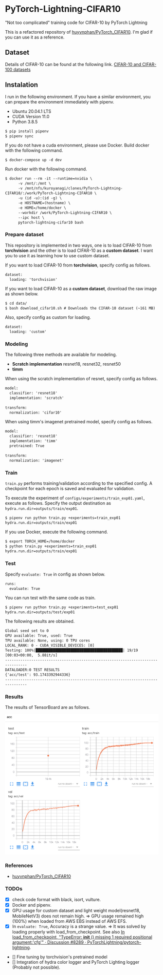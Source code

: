 # PyTorch-Lightning-CIFAR10
"Not too complicated" training code for CIFAR-10 by PyTorch Lightning

This is a refactored repository of [huyvnphan/PyTorch_CIFAR10](https://github.com/huyvnphan/PyTorch_CIFAR10). I'm glad if you can use it as a reference.

## Dataset

Details of CIFAR-10 can be found at the following link. [CIFAR-10 and CIFAR-100 datasets](https://www.cs.toronto.edu/~kriz/cifar.html)

## Instalation

I run in the following environment. If you have a similar environment, you can prepare the environment immediately with pipenv.

* Ubuntu 20.04.1 LTS
* CUDA Version 11.0
* Python 3.8.5

```
$ pip install pipenv
$ pipenv sync
```

If you do not have a cuda environment, please use Docker. Build docker with the following command.

```
$ docker-compose up -d dev
```

Run docker with the following command.

```
$ docker run --rm -it --runtime=nvidia \
      -v /mnt/:/mnt \
      -v /mnt/nfs/kuroyanagi/clones/PyTorch-Lightning-CIFAR10/:/work/PyTorch-Lightning-CIFAR10 \
      -u (id -u):(id -g) \
      -e HOSTNAME=(hostname) \
      -e HOME=/home/docker \
      --workdir /work/PyTorch-Lightning-CIFAR10 \
      --ipc host \
      pytorch-lightning-cifar10 bash
```

### Prepare dataset

This repository is implemented in two ways, one is to load CIFAR-10 from **torchvision** and the other is to load CIFAR-10 as a **custom dataset**. I want you to use it as learning how to use custom dataset.

If you want to load CIFAR-10 from **torchvision**, specify config as follows.

```
dataset:
  loading: 'torchvision'
```

If you want to load CIFAR-10 as a **custom dataset**, download the raw image as shown below.

```
$ cd data/
$ bash download_cifar10.sh # Downloads the CIFAR-10 dataset (~161 MB)
```
Also, specify config as custom for loading.

```
dataset:
  loading: 'custom'
```

### Modeling

The following three methods are available for modeling.

* **Scratch implementation** resnet18, resnet32, resnet50
* **timm**

When using the scratch implementation of resnet, specify config as follows.

```
model:
  classifier: 'resnet18'
  implementation: 'scratch'

transform:
  normalization: 'cifar10'
```

When using timm's imagenet pretrained model, specify config as follows.

```
model:
  classifier: 'resnet18'
  implementation: 'timm'
  pretrained: True

transform:
  normalization: 'imagenet'
```

### Train

`train.py` performs training/validation according to the specified config. A checkpoint for each epoch is saved and evaluated for validation.

To execute the experiment of `configs/experiments/train_exp01.yaml`, execute as follows. Specify the output destination as `hydra.run.dir=outputs/train/exp01`.

```
$ pipenv run python train.py +experiments=train_exp01 hydra.run.dir=outputs/train/exp01
```

If you use Docker, execute the following command.

```
$ export TORCH_HOME=/home/docker
$ python train.py +experiments=train_exp01 hydra.run.dir=outputs/train/exp01
```

### Test

Specify `evaluate: True` in config as shown below.

```
runs:
  evaluate: True
```
You can run test with the same code as train.

```
$ pipenv run python train.py +experiments=test_exp01 hydra.run.dir=outputs/test/exp01

```

The following results are obtained.

```
Global seed set to 0
GPU available: True, used: True
TPU available: None, using: 0 TPU cores
LOCAL_RANK: 0 - CUDA_VISIBLE_DEVICES: [0]
Testing: 100%|████████████████████████████████████████| 19/19 [00:03<00:00,  5.88it/s]
--------------------------------------------------------------------------------
DATALOADER:0 TEST RESULTS
{'acc/test': 93.1743392944336}
--------------------------------------------------------------------------------
```

### Results

The results of TensorBoard are as follows.

![tensorboard](results/tensorboard.png)

### References

* [huyvnphan/PyTorch_CIFAR10](https://github.com/huyvnphan/PyTorch_CIFAR10)

### TODOs

- [x] check code format with black, isort, vulture.
- [x] Docker and pipenv.
- [x] GPU usage for custom dataset and light weight model(resnet18, MobileNetV3) does not remain high. => GPU usage remained high (100%) when loaded from AWS EBS instead of AWS EFS.
- [x] In ``evaluate: True``, Accuracy is a strange value. => It was solved by loading properly with load_from_checkpoint. See also [In load_from_checkpoint, "TypeError: __init__ () missing 1 required positional argument:'cfg'" · Discussion #8289 · PyTorchLightning/pytorch-lightning](https://github.com/PyTorchLightning/pytorch-lightning/discussions/8289).
- [] Fine tuning by torchvision's pretrained model
- [] Integration of hydra color logger and PyTorch Lighting logger (Probably not possible).
